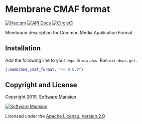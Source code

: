 # Membrane CMAF format

[![Hex.pm](https://img.shields.io/hexpm/v/membrane_cmaf_format.svg)](https://hex.pm/packages/membrane_cmaf_format)
[![API Docs](https://img.shields.io/badge/api-docs-yellow.svg?style=flat)](https://hexdocs.pm/membrane_cmaf_format/)
[![CircleCI](https://circleci.com/gh/membraneframework/membrane_cmaf_format.svg?style=svg)](https://circleci.com/gh/membraneframework/membrane_cmaf_format)

Membrane description for Common Media Application Format.

## Installation

Add the following line to your `deps` in `mix.exs`. Run `mix deps.get`.

```elixir
{:membrane_cmaf_format, "~> 0.6.0"}
```

## Copyright and License

Copyright 2019, [Software Mansion](https://swmansion.com/?utm_source=git&utm_medium=readme&utm_campaign=membrane_cmaf_format)

[![Software Mansion](https://membraneframework.github.io/static/logo/swm_logo_readme.png)](https://swmansion.com/?utm_source=git&utm_medium=readme&utm_campaign=membrane_cmaf_format)

Licensed under the [Apache License, Version 2.0](LICENSE)
